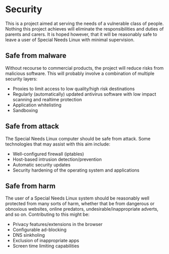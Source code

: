 # Security

This is a project aimed at serving the needs of a vulnerable class of people.
Nothing this project achieves will eliminate the responsibilities and duties of
parents and carers. It is hoped however, that it will be reasonably safe to
leave a user of Special Needs Linux with minimal supervision.

## Safe from malware

Without recourse to commercial products, the project will reduce risks from
malicious software. This will probably involve a combination of multiple
security layers:

* Proxies to limit access to low quality/high risk destinations
* Regularly (automatically) updated antivirus software with low impact scanning
and realtime protection
* Application whitelisting
* Sandboxing

## Safe from attack

The Special Needs Linux computer should be safe from attack. Some technologies
that may assist with this aim include:

* Well-configured firewall (iptables)
* Host-based intrusion detection/prevention
* Automatic security updates
* Security hardening of the operating system and applications

## Safe from harm

The user of a Special Needs Linux system should be reasonably well protected
from many sorts of harm, whether that be from dangerous or obnoxious websites,
online predators, undesirable/inappropriate adverts, and so on. Contributing to
this might be:

* Privacy features/extensions in the browser
* Configurable ad-blocking
* DNS sinkholing
* Exclusion of inappropriate apps
* Screen time limiting capabilities